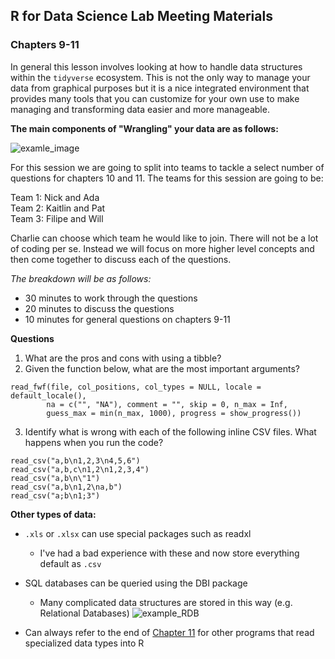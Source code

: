 
## R for Data Science Lab Meeting Materials
### Chapters 9-11

In general this lesson involves looking at how to handle data structures within the `tidyverse` ecosystem. This is not the only way to manage your data from graphical purposes but it is a nice integrated environment that provides many tools that you can customize for your own use to make managing and transforming data easier and more manageable.

**The main components of "Wrangling" your data are as follows:**

![examle_image](http://r4ds.had.co.nz/diagrams/data-science-wrangle.png)

For this session we are going to split into teams to tackle a select number of questions for chapters 10 and 11. The teams for this session are going to be:

Team 1: Nick and Ada  
Team 2: Kaitlin and Pat  
Team 3: Filipe and Will  

Charlie can choose which team he would like to join. There will not be a lot of coding per se. Instead we will focus on more higher level concepts and then come together to discuss each of the questions.

*The breakdown will be as follows:*  
* 30 minutes to work through the questions  
* 20 minutes to discuss the questions  
* 10 minutes for general questions on chapters 9-11  

**Questions**

1) What are the pros and cons with using a tibble?
2) Given the function below, what are the most important arguments?   
```
read_fwf(file, col_positions, col_types = NULL, locale = default_locale(), 
        na = c("", "NA"), comment = "", skip = 0, n_max = Inf, 
        guess_max = min(n_max, 1000), progress = show_progress())
```
3) Identify what is wrong with each of the following inline CSV files. What happens when you run the code?
```
read_csv("a,b\n1,2,3\n4,5,6")
read_csv("a,b,c\n1,2\n1,2,3,4")
read_csv("a,b\n\"1")
read_csv("a,b\n1,2\na,b")
read_csv("a;b\n1;3")
```




**Other types of data:**

* `.xls` or `.xlsx` can use special packages such as readxl
  * I've had a bad experience with these and now store everything default as `.csv`
  
* SQL databases can be queried using the DBI package
  * Many complicated data structures are stored in this way (e.g. Relational Databases)
  ![example_RDB](http://database.guide/wp-content/uploads/2016/06/sakila_full_database_schema_diagram.png)
  
* Can always refer to the end of [Chapter 11](http://r4ds.had.co.nz/data-import.html) for other programs that read specialized data types into R
